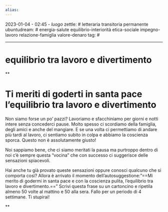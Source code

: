 ```yaml
---
alias: 
---
```

2023-01-04 - 02:45 - *luogo*
zettle: # letteraria transitoria permanente
ubuntudream: # energia-salute equilibrio-interiorità etica-sociale impegno-lavoro relazione-famiglia valore-denaro 
tag: #

---
# equilibrio tra lavoro e divertimento

**

# Ti meriti di goderti in santa pace l’equilibrio tra lavoro e divertimento

Non siamo forse un po’ pazzi? Lavoriamo e sfacchiniamo per giorni e notti intere senza concederci pause. Molto spesso ci scordiamo della famiglia, degli amici e anche del mangiare. E se una volta ci permettiamo di andare più tardi al lavoro, ci sentiamo subito in colpa e abbiamo la coscienza sporca. Questo non è assolutamente giusto!

Noi sappiamo bene, che ci siamo meritati la pausa ma purtroppo dentro di noi c’è sempre questa “vocina” che con successo ci suggerisce delle sensazioni spiacevoli.

Hai anche tu già provato queste sensazioni oppure conosci qualcuno che si comporta così? Allora è arrivato il momento dell’autosuggestione:”==Mi merito di godermi in santa pace e con la coscienza pulita, l’equilibrio tra lavoro e divertimento.==” Scrivi questa frase su un cartoncino e ripetila almeno 50 volte al mattino e 50 alla sera. Fallo per un periodo di 4 settimane. Ti stupirai!

**